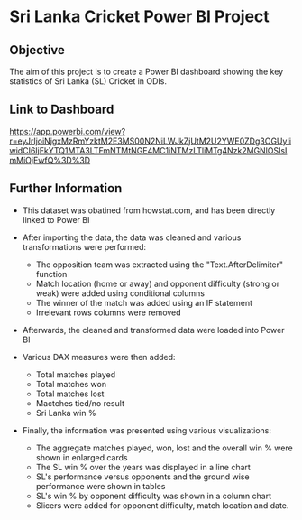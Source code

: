 # Sri Lanka Cricket Power BI Project

## Objective
The aim of this project is to create a Power BI dashboard showing the key statistics of Sri Lanka (SL) Cricket in ODIs.

## Link to Dashboard
https://app.powerbi.com/view?r=eyJrIjoiNjgxMzRmYzktM2E3MS00N2NiLWJkZjUtM2U2YWE0ZDg3OGUyIiwidCI6IjFkYTQ1MTA3LTFmNTMtNGE4MC1iNTMzLTliMTg4Nzk2MGNlOSIsImMiOjEwfQ%3D%3D

## Further Information
- This dataset was obatined from howstat.com, and has been directly linked to Power BI

- After importing the data, the data was cleaned and various transformations were performed:
    - The opposition team was extracted using the "Text.AfterDelimiter" function
    - Match location (home or away) and opponent difficulty (strong or weak) were added using conditional columns
    - The winner of the match was added using an IF statement
    - Irrelevant rows columns were removed

- Afterwards, the cleaned and transformed data were loaded into Power BI

- Various DAX measures were then added:
    - Total matches played
    - Total matches won
    - Total matches lost
    - Mactches tied/no result
    - Sri Lanka win %

- Finally, the information was presented using various visualizations:
    - The aggregate matches played, won, lost and the overall win % were shown in enlarged cards
    - The SL win % over the years was displayed in a line chart
    - SL's performance versus opponents and the ground wise performance were shown in tables
    - SL's win % by opponent difficulty was shown in a column chart
    - Slicers were added for opponent difficulty, match location and date.
